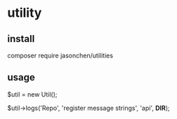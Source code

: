 # utility

## install
composer require jasonchen/utilities

## usage
$util = new Util();

$util->logs('Repo', 'register message strings', 'api', __DIR__);
